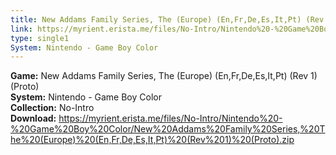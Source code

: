 ```yaml
---
title: New Addams Family Series, The (Europe) (En,Fr,De,Es,It,Pt) (Rev 1) (Proto)
link: https://myrient.erista.me/files/No-Intro/Nintendo%20-%20Game%20Boy%20Color/New%20Addams%20Family%20Series,%20The%20(Europe)%20(En,Fr,De,Es,It,Pt)%20(Rev%201)%20(Proto).zip
type: single1
System: Nintendo - Game Boy Color
---
```

<b>Game:</b> New Addams Family Series, The (Europe) (En,Fr,De,Es,It,Pt) (Rev 1) (Proto)<br>
<b>System:</b> Nintendo - Game Boy Color<br>
<b>Collection:</b> No-Intro<br>
<b>Download:</b> https://myrient.erista.me/files/No-Intro/Nintendo%20-%20Game%20Boy%20Color/New%20Addams%20Family%20Series,%20The%20(Europe)%20(En,Fr,De,Es,It,Pt)%20(Rev%201)%20(Proto).zip